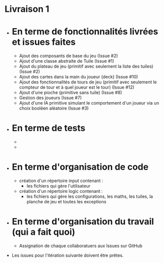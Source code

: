 # Livraison 1
- # En terme de fonctionnalités livrées et issues faites
    - Ajout des composants de base du jeu (Issue #2)
    - Ajout d'une classe abstraite de Tuile (Issue #1)
    - Ajout du plateau de jeu (primitif avec seulement la liste des tuiles) (Issue #2)
    - Ajout des cartes dans la main du joueur (deck) (Issue #10)
    - Ajout des fonctionnalités de tours de jeu (primitif avec seulement le compteur de tour et à quel joueur est le tour) (Issue #12)
    - Ajout d'une pioche (primitive sans tuile) (Issue #8)
    - Gestion des joueurs (Issue #7)
    - Ajout d'une IA primitive simulant le comportement d'un joueur via un choix booléen aléatoire (Issue #3)
    
- # En terme de tests
    -
    -
    
- # En terme d'organisation de code
    - création d'un répertoire input contenant :
      - les fichiers qui gère l'utilisateur 
    - création d'un répertoire logic contenant :
      - les fichiers qui gère les configurations, les maths, les tuiles, la planche de jeu et toutes les exceptions
    
- # En terme d'organisation du travail (qui a fait quoi)
    - Assignation de chaque collaboratuers aux Issues sur GitHub


- Les issues pour l'itération suivante doivent être prêtes.

